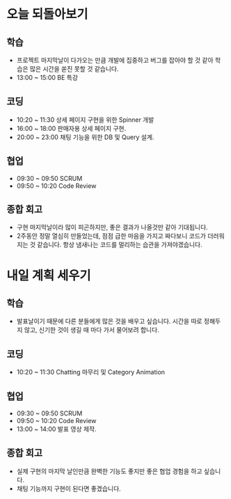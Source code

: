 # 오늘 되돌아보기
## 학습
* 프로젝트 마지막날이 다가오는 만큼 개발에 집중하고 버그를 잡아야 할 것 같아 학습은 많은 시간을 쏟진 못할 것 같습니다.
* 13:00 ~ 15:00 BE 특강

## 코딩
* 10:20 ~ 11:30 상세 페이지 구현을 위한 Spinner 개발
* 16:00 ~ 18:00 판매자용 상세 페이지 구현.
* 20:00 ~ 23:00 채팅 기능을 위한 DB 및 Query 설계.

## 협업
* 09:30 ~ 09:50 SCRUM
* 09:50 ~ 10:20 Code Review

## 종합 회고
* 구현 마지막날이라 많이 피곤하지만, 좋은 결과가 나올것만 같아 기대됩니다.
* 2주동안 정말 열심히 만들었는데, 점점 급한 마음을 가지고 짜다보니 코드가 더러워지는 것 같습니다. 항상 냄새나는 코드를 멀리하는 습관을 가져야겠습니다.

# 내일 계획 세우기
## 학습
* 발표날이기 때문에 다른 분들에게 많은 것을 배우고 싶습니다. 시간을 따로 정해두지 않고, 신기한 것이 생길 때 마다 가서 물어보려 합니다.

## 코딩
* 10:20 ~ 11:30 Chatting 마무리 및 Category Animation

## 협업
* 09:30 ~ 09:50 SCRUM
* 09:50 ~ 10:20 Code Review
* 13:00 ~ 14:00 발표 영상 제작.

## 종합 회고
* 실제 구현의 마지막 날인만큼 완벽한 기능도 좋지만 좋은 협업 경험을 하고 싶습니다.
* 채팅 기능까지 구현이 된다면 좋겠습니다.